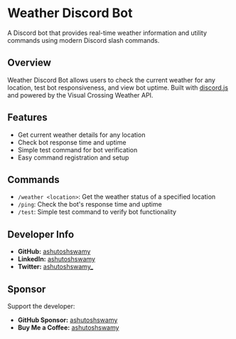 # Weather Discord Bot

A Discord bot that provides real-time weather information and utility commands using modern Discord slash commands.

## Overview

Weather Discord Bot allows users to check the current weather for any location, test bot responsiveness, and view bot uptime. Built with [discord.js](https://discord.js.org/) and powered by the Visual Crossing Weather API.

## Features

- Get current weather details for any location
- Check bot response time and uptime
- Simple test command for bot verification
- Easy command registration and setup

## Commands

- `/weather <location>`: Get the weather status of a specified location
- `/ping`: Check the bot's response time and uptime
- `/test`: Simple test command to verify bot functionality

## Developer Info

- **GitHub:** [ashutoshswamy](https://github.com/ashutoshswamy)
- **LinkedIn:** [ashutoshswamy](https://linkedin.com/in/ashutoshswamy)
- **Twitter:** [ashutoshswamy\_](https://twitter.com/ashutoshswamy_)

## Sponsor

Support the developer:

- **GitHub Sponsor:** [ashutoshswamy](https://github.com/sponsors/ashutoshswamy)
- **Buy Me a Coffee:** [ashutoshswamy](https://www.buymeacoffee.com/ashutoshswamy)
